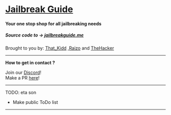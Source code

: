 # [Jailbreak Guide](https://jailbreakguide.me "Click to jailbreak!")
#### Your one stop shop for all jailbreaking needs
##### Source code to -> [jailbreakguide.me](https://jailbreakguide.me)
 Brought to you by: [That_Kidd](https://github.com/That-Kidd) ,[Raizo](https://github.com/iraizo/) and [TheHacker](https://github.com/The-Hacker894)
***
__How to get in contact ?__ </br>

Join our [Discord](https://discord.gg/jQnbgan)! </br>
Make a PR [here](https://github.com/Jailbreaking-Guide/jailbreaking-guide.github.io/pulls)!
***
 
TODO: eta son
+ Make public ToDo list </br>


***
